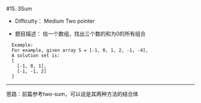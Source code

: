 #15. 3Sum  


* Difficulty： Medium Two pointer

* 题目描述： 给一个数组，找出三个数的和为0的所有组合
```
  Example:
  For example, given array S = [-1, 0, 1, 2, -1, -4],
  A solution set is:
  [
    [-1, 0, 1],
    [-1, -1, 2]
  ]
```  
  ---
思路：前篇参考two-sum，可以说是其两种方法的结合体
